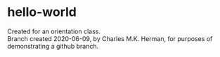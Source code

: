 # hello-world
Created for an orientation class.  
Branch created 2020-06-09, by Charles M.K. Herman, for purposes of demonstrating a github branch.  
